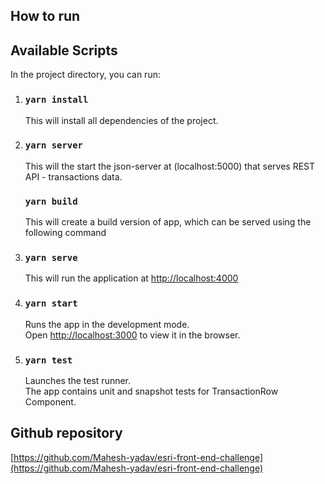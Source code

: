 ## How to run

## Available Scripts

In the project directory, you can run:

1. ### `yarn install`

   This will install all dependencies of the project.

2. ### `yarn server`

   This will the start the json-server at (localhost:5000) that serves REST API - transactions data.

   ### `yarn build`

   This will create a build version of app, which can be served using the following command

3. ### `yarn serve`

   This will run the application at [http://localhost:4000](http://localhost:4000)

4. ### `yarn start`

   Runs the app in the development mode.<br />
   Open [http://localhost:3000](http://localhost:3000) to view it in the browser.

5. ### `yarn test`

   Launches the test runner.<br />
   The app contains unit and snapshot tests for TransactionRow Component.

## Github repository

[https://github.com/Mahesh-yadav/esri-front-end-challenge](https://github.com/Mahesh-yadav/esri-front-end-challenge)
